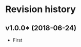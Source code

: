 Revision history
=================================

v1.0.0* (2018-06-24)
---------------------------------

* First
